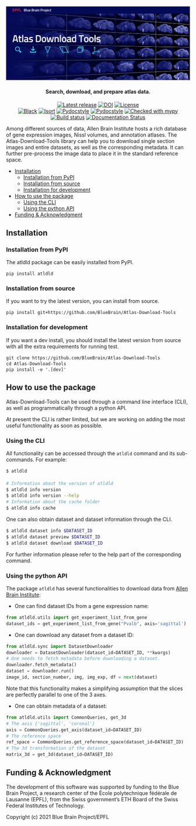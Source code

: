 <p align="center">
    <img src="docs/_images/banner.jpg" alt="Atlas Download Tools Logo" />
</p>

<h4 align="center">Search, download, and prepare atlas data.</h4>

<p align="center">
    <a href="https://github.com/BlueBrain/Atlas-Download-Tools/releases"><img src="https://img.shields.io/github/v/release/BlueBrain/Atlas-Download-Tools" alt="Latest release" /></a>
    <a href="https://doi.org/10.5281/zenodo.5195345"><img src="https://zenodo.org/badge/DOI/10.5281/zenodo.5195345.svg" alt="DOI"></a>
    <a href="https://github.com/BlueBrain/Atlas-Download-Tools/blob/main/LICENSE.txt"><img src="https://img.shields.io/github/license/BlueBrain/Atlas-Download-Tools" alt="License" /></a>
    <br />
    <a href="https://github.com/psf/black"><img src="https://img.shields.io/badge/code%20style-black-000000.svg" alt="Black"></a>
    <a href="https://pycqa.github.io/isort/"><img src="https://img.shields.io/badge/%20imports-isort-%231674b1?style=flat&labelColor=ef8336" alt="Isort"></a>
    <a href="http://www.pydocstyle.org/"><img src="https://img.shields.io/badge/docstrings-pydocstyle-informational" alt="Pydocstyle"></a>
    <a href="https://flake8.pycqa.org/"><img src="https://img.shields.io/badge/PEP8-flake8-informational" alt="Pydocstyle"></a>
    <a href="http://mypy-lang.org"><img src="http://www.mypy-lang.org/static/mypy_badge.svg" alt="Checked with mypy"></a>
    <br />
    <a href="https://github.com/BlueBrain/Atlas-Download-Tools/actions/workflows/run-tests.yml"><img src="https://github.com/BlueBrain/Atlas-Download-Tools/actions/workflows/run-tests.yml/badge.svg?branch=main" alt="Build status" /></a>
    <a href='https://atlas-download-tools.readthedocs.io/en/latest/?badge=latest'><img src='https://readthedocs.org/projects/atlas-download-tools/badge/?version=latest' alt='Documentation Status' /></a>
</p>

Among different sources of data, Allen Brain Institute hosts a rich database of
gene expression images, Nissl volumes, and annotation atlases.
The Atlas-Download-Tools library can help you to download single section images
and entire datasets, as well as the corresponding metadata.
It can further pre-process the image data to place it in the standard reference space.

* [Installation](#installation)
    * [Installation from PyPI](#installation-from-pypi)
    * [Installation from source](#installation-from-source)
    * [Installation for development](#installation-for-development)
* [How to use the package](#how-to-use-the-package)
    * [Using the CLI](#using-the-cli)
    * [Using the python API](#using-the-python-api)
* [Funding & Acknowledgment](#funding-acknowledgment)

## <a name="installation"></a> Installation


### <a name="installation-from-pypi"></a> Installation from PyPI
The atldld package can be easily installed from PyPI.

```shell script
pip install atldld
```


### <a name="installation-from-source"></a> Installation from source
If you want to try the latest version, you can install from source.
```shell script
pip install git+https://github.com/BlueBrain/Atlas-Download-Tools
```

### <a name="installation-for-development"></a> Installation for development
If you want a dev install, you should install the latest version from source with
all the extra requirements for running test.
```shell script
git clone https://github.com/BlueBrain/Atlas-Download-Tools
cd Atlas-Download-Tools
pip install -e '.[dev]'
```

## <a name="how-to-use-the-package"></a> How to use the package
Atlas-Download-Tools can be used through a command line interface (CLI), as well
as programmatically through a python API.

At present the CLI is rather limited, but we are working on adding the most
useful functionality as soon as possible.

### <a name="using-the-cli"></a> Using the CLI
All functionality can be accessed through the `atldld` command and its
sub-commands. For example:
```bash
$ atldld

# Information about the version of atldld
$ atldld info version
$ atldld info version --help
# Information about the cache folder 
$ atldld info cache
```

One can also obtain dataset and dataset information through the CLI.
```bash
$ atldld dataset info $DATASET_ID
$ atldld dataset preview $DATASET_ID
$ atldld dataset download $DATASET_ID
```
For further information please refer to the help part of the corresponding
command.

### <a name="using-the-python-api"></a> Using the python API
The package `atldld` has several functionalities to download data from [Allen Brain Institute](https://portal.brain-map.org/):

- One can find dataset IDs from a gene expression name:
```python
from atldld.utils import get_experiment_list_from_gene
dataset_ids = get_experiment_list_from_gene("Pvalb", axis='sagittal')
```

- One can download any dataset from a dataset ID:
```python
from atldld.sync import DatasetDownloader
downloader = DatasetDownloader(dataset_id=DATASET_ID, **kwargs)
# One needs to fetch metadata before downloading a dataset.
downloader.fetch_metadata()
dataset = downloader.run()
image_id, section_number, img, img_exp, df = next(dataset)
```
Note that this functionality makes a simplifying assumption that
the slices are perfectly parallel to one of the 3 axes.

- One can obtain metadata of a dataset:
```python
from atldld.utils import CommonQueries, get_3d
# The axis {'sagittal', 'coronal'}
axis = CommonQueries.get_axis(dataset_id=DATASET_ID)
# The reference space
ref_space = CommonQueries.get_reference_space(dataset_id=DATASET_ID)
# The 3d transformation of the dataset
matrix_3d = get_3d(dataset_id=DATASET_ID)
```

## <a name="funding-acknowledgment"></a> Funding & Acknowledgment

The development of this software was supported by funding to the Blue Brain Project, a research center of the École polytechnique fédérale de Lausanne (EPFL), from the Swiss government’s ETH Board of the Swiss Federal Institutes of Technology.

Copyright (c) 2021 Blue Brain Project/EPFL
